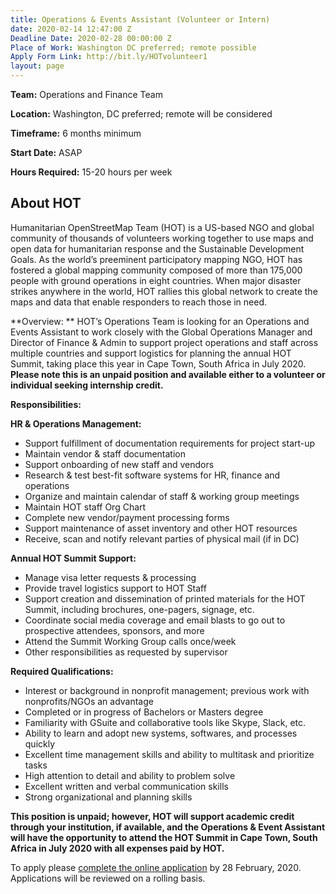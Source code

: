 ```yaml
---
title: Operations & Events Assistant (Volunteer or Intern)
date: 2020-02-14 12:47:00 Z
Deadline Date: 2020-02-28 00:00:00 Z
Place of Work: Washington DC preferred; remote possible
Apply Form Link: http://bit.ly/HOTvolunteer1
layout: page
---
```


**Team:** Operations and Finance Team

**Location:** Washington, DC preferred; remote will be considered 

**Timeframe:** 6 months minimum 

**Start Date:** ASAP

**Hours Required:** 15-20 hours per week

## About HOT
Humanitarian OpenStreetMap Team (HOT) is a US-based NGO and global community of thousands of volunteers working together to use maps and open data for humanitarian response and the Sustainable Development Goals. As the world’s preeminent participatory mapping NGO, HOT has fostered a global mapping community composed of more than 175,000 people with ground operations in eight countries. When major disaster strikes anywhere in the world, HOT rallies this global network to create the maps and data that enable responders to reach those in need.

**Overview: **
HOT’s Operations Team is looking for an Operations and Events Assistant to work closely with the Global Operations Manager and Director of Finance & Admin to support project operations and staff across multiple countries and support logistics for planning the annual HOT Summit, taking place this year in Cape Town, South Africa in July 2020. **Please note this is an unpaid position and available either to a volunteer or individual seeking internship credit.**

**Responsibilities:**

**HR & Operations Management:**
* Support fulfillment of documentation requirements for project start-up
* Maintain vendor & staff documentation
* Support onboarding of new staff and vendors
* Research & test best-fit software systems for HR, finance and operations
* Organize and maintain calendar of staff & working group meetings
* Maintain HOT staff Org Chart
* Complete new vendor/payment processing forms
* Support maintenance of asset inventory and other HOT resources
* Receive, scan and notify relevant parties of physical mail (if in DC)

**Annual HOT Summit Support:**
* Manage visa letter requests & processing
* Provide travel logistics support to HOT Staff
* Support creation and dissemination of printed materials for the HOT Summit, including brochures, one-pagers, signage, etc.
* Coordinate social media coverage and email blasts to go out to prospective attendees, sponsors, and more
* Attend the Summit Working Group calls once/week
* Other responsibilities as requested by supervisor

**Required Qualifications:**
* Interest or background in nonprofit management; previous work with nonprofits/NGOs an advantage
* Completed or in progress of Bachelors or Masters degree
* Familiarity with GSuite and collaborative tools like Skype, Slack, etc.
* Ability to learn and adopt new systems, softwares, and processes quickly
* Excellent time management skills and ability to multitask and prioritize tasks
* High attention to detail and ability to problem solve
* Excellent written and verbal communication skills
* Strong organizational and planning skills

**This position is unpaid; however, HOT will support academic credit through your institution, if available, and the Operations & Event Assistant will have the opportunity to attend the HOT Summit in Cape Town, South Africa in July 2020 with all expenses paid by HOT.**

To apply please [complete the online application](http://bit.ly/HOTvolunteer1) by 28 February, 2020. Applications will be reviewed on a rolling basis.

